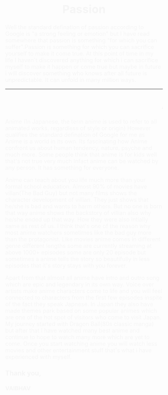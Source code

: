 <div style="background-image: url('11bg.jpg'); color:#f5f5f5; font-size:18px;">

# <center> Passion </center>
<!-- <div style="background-image: url('bg.jpg'); color:	#f5f5dc"> -->
Well the standard defination of passion according to Google is "a strong feeling or emotion" but I have read somewhere that passion is something "for which you can suffer".Passion is something for which you can sacrifice yourself to make it come true. At this point of time in my life I haven't discovered anything for which i can sacrifice myself to make it happen or come true but maybe in future i will discover something who knows after all future is unpredictable. It can unfold in many million ways.

***
<!-- ![bg](bg.jpg "Title") -->
## <marquee> Anime One Of The Best Art </marquee>
Anime (In Japanese, the term anime is used to refer to all animated works, regardless of style or origin) However qualifies the standard defination of Google for me as Anime is a world in its own. Its fascinating how Anime confront us about human tendency, nature, psyche and much more. Some people think that anime is for kids well that's not true very much Infact anime can be watched by any person. It has something for everyone.


Anime can teach about you life much more than your formal school education. Almost 90% of movies have villan(The Bad Guy) but not many films shows the character development of villian. They just shows that he/she is bad and wants to harm others. But no one is born that way anime shows the backstory of villian also why he/she ended up that way. How they were also intially same as rest of us. I think that's one of the reason why most anime watchers sometimes like the bad guy more than the protagonist. Like movies anime comes in different genre different lengths some are currently streaming at above 1000+ episodes some are only 20 episode but sometimes a anime tells the story so beautifully in less episodes that it's story stays with you forever.

Apart from that almost all anime have intro and outro song which are epic and legendary in its own way. Voice over artists make anime characters come to life and you will feel connected to characters from the first few episodes inspite of the fact they speak Japnese. In Japan they also have made themes park based on some popular animes which are one of the hot spot of visitors who come to visit Japan. My journey started with Dragon Ball(80s classic manga) but after that I have watched many best anime and continue to hope to watch many more which are yet to come. Once you start watching anime you will watch less movies and other entertainment stuff that's what i have experienced with myself. 

### Thank you,
#### VAIBHAV
